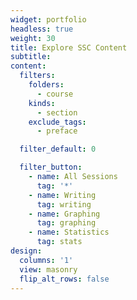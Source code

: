```yaml
---
widget: portfolio
headless: true
weight: 30
title: Explore SSC Content
subtitle:
content:
  filters:
    folders:
      - course
    kinds:
      - section
    exclude_tags:
      - preface

  filter_default: 0

  filter_button:
    - name: All Sessions
      tag: '*'
    - name: Writing
      tag: writing
    - name: Graphing
      tag: graphing
    - name: Statistics
      tag: stats
design:
  columns: '1'
  view: masonry
  flip_alt_rows: false
---
```

